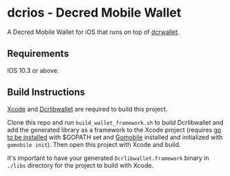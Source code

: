 # dcrios - Decred Mobile Wallet

A Decred Mobile Wallet for iOS that runs on top of [dcrwallet](https://github.com/decred/dcrwallet).

## Requirements

IOS 10.3 or above.

## Build Instructions
[Xcode](https://developer.apple.com/xcode/) and [Dcrlibwallet](https://github.com/raedahgroup/dcrlibwallet) are required to build this project.

Clone this repo and run `build_wallet_framework.sh` to build Dcrlibwallet and add the generated library as a framework to the Xcode project (requires [go to be installed](http://golang.org/doc/install) with $GOPATH set and [Gomobile](https://github.com/golang/go/wiki/Mobile#tools) installed and initialized with `gomobile init`). Then open this project with Xcode and build.

It's important to have your generated `Dcrlibwallet.framework` binary in `./libs` directory for the project to build with Xcode.
